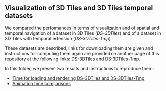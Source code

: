 ## Visualization of 3D Tiles and 3D Tiles temporal datasets

We compared the performances in terms of visualization and of spatial and
temporal navigation of a dataset in 3D Tiles (*DS-3DTiles*) and of a dataset in
3D Tiles with temporal extension (*DS-3DTiles-Tmp*).

These datasets are described, links for downloading them are given and
instructions for computing them again are provided on another page of this
repository at the following links:
[DS-3DTiles](../DatasetComparison/Readme.md#DS-3DTiles) and
[DS-3DTiles-Tmp](../DatasetComparison/Readme.md#DS-3DTiles-Tmp).

In this folder, we present two results and instructions to reproduce them:
  * [Time for loading and rendering DS-3DTiles and DS-3DTiles-Tmp](LoadingAndRendering.md)
  * [Animation time comparisons](AnimationTime.md)
